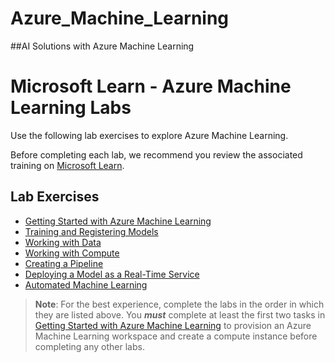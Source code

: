 # Azure_Machine_Learning

##AI Solutions with Azure Machine Learning

# Microsoft Learn - Azure Machine Learning Labs

Use the following lab exercises to explore Azure Machine Learning.

Before completing each lab, we recommend you review the associated training on [Microsoft Learn](https://docs.microsoft.com/learn/paths/build-ai-solutions-with-azure-ml-service/).

## Lab Exercises

- [Getting Started with Azure Machine Learning](Lab01.md)
- [Training and Registering Models](Lab02.md)
- [Working with Data](Lab03.md)
- [Working with Compute](Lab04.md)
- [Creating a Pipeline](Lab05.md)
- [Deploying a Model as a Real-Time Service](Lab06.md)
- [Automated Machine Learning](Lab06.md)

> **Note**: For the best experience, complete the labs in the order in which they are listed above. You ***must*** complete at least the first two tasks in [Getting Started with Azure Machine Learning](Lab01.md) to provision an Azure Machine Learning workspace and create a compute instance before completing any other labs.
